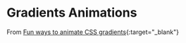 # Gradients Animations

From [Fun ways to animate CSS gradients](https://www.youtube.com/watch?v=f3mwKLXpOLk){:target="_blank"}
